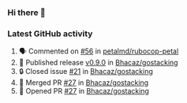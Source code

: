 ### Hi there 👋


### Latest GitHub activity
<!--START_SECTION:activity-->
1. 🗣 Commented on [#56](https://github.com/petalmd/rubocop-petal/issues/56#issuecomment-2059813783) in [petalmd/rubocop-petal](https://github.com/petalmd/rubocop-petal)
2. 🚀 Published release [v0.9.0](https://github.com/Bhacaz/gostacking/releases/tag/v0.9.0) in [Bhacaz/gostacking](https://github.com/Bhacaz/gostacking)
3. 🔒 Closed issue [#21](https://github.com/Bhacaz/gostacking/issues/21) in [Bhacaz/gostacking](https://github.com/Bhacaz/gostacking)
4. 🎉 Merged PR [#27](https://github.com/Bhacaz/gostacking/pull/27) in [Bhacaz/gostacking](https://github.com/Bhacaz/gostacking)
5. 💪 Opened PR [#27](https://github.com/Bhacaz/gostacking/pull/27) in [Bhacaz/gostacking](https://github.com/Bhacaz/gostacking)
<!--END_SECTION:activity-->

<!--
**Bhacaz/bhacaz** is a ✨ _special_ ✨ repository because its `README.md` (this file) appears on your GitHub profile.

Here are some ideas to get you started:

- 🔭 I’m currently working on ...
- 🌱 I’m currently learning ...
- 👯 I’m looking to collaborate on ...
- 🤔 I’m looking for help with ...
- 💬 Ask me about ...
- 📫 How to reach me: ...
- 😄 Pronouns: ...
- ⚡ Fun fact: ...
-->
